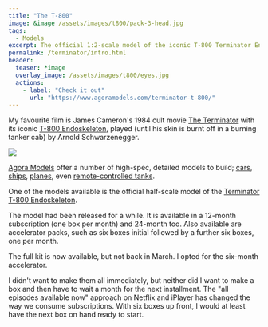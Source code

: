 ```yaml
---
title: "The T-800"
image: &image /assets/images/t800/pack-3-head.jpg
tags:
  - Models
excerpt: The official 1:2-scale model of the iconic T-800 Terminator Endoskeleton
permalink: /terminator/intro.html
header:
  teaser: *image
  overlay_image: /assets/images/t800/eyes.jpg
  actions:
    - label: "Check it out"
      url: "https://www.agoramodels.com/terminator-t-800/"
---
```

My favourite film is James Cameron's 1984 cult movie [The Terminator](https://www.imdb.com/title/tt0088247/) with its iconic [T-800 Endoskeleton](https://terminator.fandom.com/wiki/T-800), played (until his skin is burnt off in a burning tanker cab) by Arnold Schwarzenegger.

<img src="https://upload.wikimedia.org/wikipedia/en/7/70/Terminator1984movieposter.jpg" class="align-center">

[Agora Models](https://www.agoramodels.com/) offer a number of high-spec, detailed models to build; [cars](https://www.agoramodels.com/shelby-cobra/), [ships](https://www.agoramodels.com/bismarck/), [planes](https://www.agoramodels.com/zero/), even [remote-controlled tanks](https://www.agoramodels.com/leopard/).

One of the models available is the official half-scale model of the [Terminator T-800 Endoskeleton](https://www.agoramodels.com/terminator-t-800/).

The model had been released for a while. It is available in a 12-month subscription (one box per month) and 24-month too. Also available are accelerator packs, such as six boxes initial followed by a further six boxes, one per month.

The full kit is now available, but not back in March. I opted for the six-month accelerator.

I didn't want to make them all immediately, but neither did I want to make a box and then have to wait a month for the next installment. The "all episodes available now" approach on Netflix and iPlayer has changed the way we consume subscriptions. With six boxes up front, I would at least have the next box on hand ready to start.
